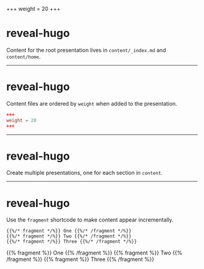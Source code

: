 +++
weight = 20
+++

# reveal-hugo

Content for the root presentation lives in `content/_index.md` and `content/home`.

---

# reveal-hugo

Content files are ordered by `weight` when added to the presentation.

```toml
+++
weight = 20
+++
```

---

# reveal-hugo

Create multiple presentations, one for each section in `content`.

---

# reveal-hugo

Use the `fragment` shortcode to make content appear incrementally.

```
{{%/* fragment */%}} One {{%/* /fragment */%}}
{{%/* fragment */%}} Two {{%/* /fragment */%}}
{{%/* fragment */%}} Three {{%/* /fragment */%}}
```

{{% fragment %}} One {{% /fragment %}}
{{% fragment %}} Two {{% /fragment %}}
{{% fragment %}} Three {{% /fragment %}}
